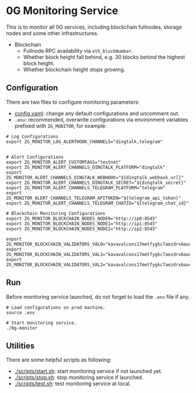 # 0G Monitoring Service

This is to monitor all 0G services, including blockchain fullnodes, storage nodes and some other infrastructures.

- Blockchain
    - Fullnode RPC availability via `eth_blockNumber`.
    - Whether block height fall behind, e.g. 30 blocks behind the highest block height.
    - Whether blockchain height stops growing.

## Configuration

There are two files to configure monitoring parameters:

- [config.yaml](./config.yaml): change any default configurations and uncomment out.
- `.env`: recommended, overwrite configurations via environment variables prefixed with `ZG_MONITOR`, for example:

```shell
# Log Configurations
export ZG_MONITOR_LOG_ALERTHOOK_CHANNELS="dingtalk,telegram"


# Alert Configurations
export ZG_MONITOR_ALERT_CUSTOMTAGS="testnet"
export ZG_MONITOR_ALERT_CHANNELS_DINGTALK_PLATFORM="dingtalk"
export ZG_MONITOR_ALERT_CHANNELS_DINGTALK_WEBHOOK="${dingtalk_webhook_url}"
export ZG_MONITOR_ALERT_CHANNELS_DINGTALK_SECRET="${dingtalk_secret}"
export ZG_MONITOR_ALERT_CHANNELS_TELEGRAM_PLATFORM="telegram"
export ZG_MONITOR_ALERT_CHANNELS_TELEGRAM_APITOKEN="${telegram_api_token}"
export ZG_MONITOR_ALERT_CHANNELS_TELEGRAM_CHATID="${telegram_chat_id}"

# Blockchain Monitoring Configurations
export ZG_MONITOR_BLOCKCHAIN_NODES_NODE0="http://ip0:8545"
export ZG_MONITOR_BLOCKCHAIN_NODES_NODE1="http://ip1:8545"
export ZG_MONITOR_BLOCKCHAIN_NODES_NODE2="http://ip2:8545"

export ZG_MONITOR_BLOCKCHAIN_VALIDATORS_VAL0="kavavalcons17metfygkc7aezdrx6aucnpsh7ggh4lrhrawj66"
export ZG_MONITOR_BLOCKCHAIN_VALIDATORS_VAL1="kavavalcons17metfygkc7aezdrx6aucnpsh7ggh4lrhrawj67"
export ZG_MONITOR_BLOCKCHAIN_VALIDATORS_VAL2="kavavalcons17metfygkc7aezdrx6aucnpsh7ggh4lrhrawj68"
```

## Run

Before monitoring service launched, do not forget to load the `.env` file if any.

```shell
# Load configurations on prod machine.
source .env

# Start monitoring service.
./0g-monitor
```

## Utilities

There are some helpful scripts as following:

- [./scripts/start.sh](./scripts/start.sh): start monitoring service if not launched yet.
- [./scripts/stop.sh](./scripts/stop.sh): stop monitoring service if launched.
- [./scripts/test.sh](./scripts/test.sh): test monitoring service at local.
